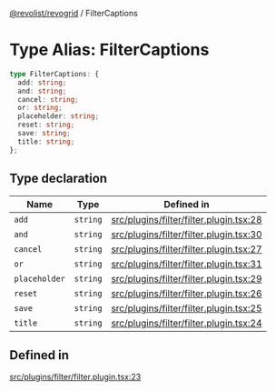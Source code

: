 [@revolist/revogrid](README.md) / FilterCaptions

# Type Alias: FilterCaptions

```ts
type FilterCaptions: {
  add: string;
  and: string;
  cancel: string;
  or: string;
  placeholder: string;
  reset: string;
  save: string;
  title: string;
};
```

## Type declaration

| Name | Type | Defined in |
| ------ | ------ | ------ |
| `add` | `string` | [src/plugins/filter/filter.plugin.tsx:28](https://github.com/revolist/revogrid/blob/74012ec30398bf39d0acc929bd7f7963856aba4e/src/plugins/filter/filter.plugin.tsx#L28) |
| `and` | `string` | [src/plugins/filter/filter.plugin.tsx:30](https://github.com/revolist/revogrid/blob/74012ec30398bf39d0acc929bd7f7963856aba4e/src/plugins/filter/filter.plugin.tsx#L30) |
| `cancel` | `string` | [src/plugins/filter/filter.plugin.tsx:27](https://github.com/revolist/revogrid/blob/74012ec30398bf39d0acc929bd7f7963856aba4e/src/plugins/filter/filter.plugin.tsx#L27) |
| `or` | `string` | [src/plugins/filter/filter.plugin.tsx:31](https://github.com/revolist/revogrid/blob/74012ec30398bf39d0acc929bd7f7963856aba4e/src/plugins/filter/filter.plugin.tsx#L31) |
| `placeholder` | `string` | [src/plugins/filter/filter.plugin.tsx:29](https://github.com/revolist/revogrid/blob/74012ec30398bf39d0acc929bd7f7963856aba4e/src/plugins/filter/filter.plugin.tsx#L29) |
| `reset` | `string` | [src/plugins/filter/filter.plugin.tsx:26](https://github.com/revolist/revogrid/blob/74012ec30398bf39d0acc929bd7f7963856aba4e/src/plugins/filter/filter.plugin.tsx#L26) |
| `save` | `string` | [src/plugins/filter/filter.plugin.tsx:25](https://github.com/revolist/revogrid/blob/74012ec30398bf39d0acc929bd7f7963856aba4e/src/plugins/filter/filter.plugin.tsx#L25) |
| `title` | `string` | [src/plugins/filter/filter.plugin.tsx:24](https://github.com/revolist/revogrid/blob/74012ec30398bf39d0acc929bd7f7963856aba4e/src/plugins/filter/filter.plugin.tsx#L24) |

## Defined in

[src/plugins/filter/filter.plugin.tsx:23](https://github.com/revolist/revogrid/blob/74012ec30398bf39d0acc929bd7f7963856aba4e/src/plugins/filter/filter.plugin.tsx#L23)
